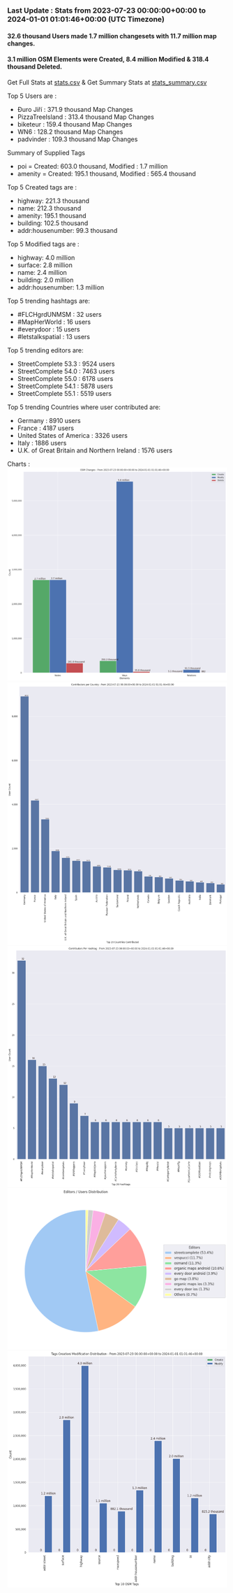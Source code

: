 ### Last Update : Stats from 2023-07-23 00:00:00+00:00 to 2024-01-01 01:01:46+00:00 (UTC Timezone)

#### 32.6 thousand Users made 1.7 million changesets with 11.7 million map changes.
#### 3.1 million OSM Elements were Created, 8.4 million Modified & 318.4 thousand Deleted.
Get Full Stats at [stats.csv](/stats/fieldmappers/Weekly/stats.csv)
 & Get Summary Stats at [stats_summary.csv](/stats/fieldmappers/Weekly/stats_summary.csv)

Top 5 Users are : 
- Đuro Jiří : 371.9 thousand Map Changes
- PizzaTreeIsland : 313.4 thousand Map Changes
- biketeur : 159.4 thousand Map Changes
- WN6 : 128.2 thousand Map Changes
- padvinder : 109.3 thousand Map Changes

Summary of Supplied Tags
- poi = Created: 603.0 thousand, Modified : 1.7 million
- amenity = Created: 195.1 thousand, Modified : 565.4 thousand


Top 5 Created tags are :
- highway: 221.3 thousand
- name: 212.3 thousand
- amenity: 195.1 thousand
- building: 102.5 thousand
- addr:housenumber: 99.3 thousand


Top 5 Modified tags are :
- highway: 4.0 million
- surface: 2.8 million
- name: 2.4 million
- building: 2.0 million
- addr:housenumber: 1.3 million


Top 5 trending hashtags are:
- #FLCHgrdUNMSM : 32 users
- #MapHerWorld : 16 users
- #everydoor : 15 users
- #letstalkspatial : 13 users


Top 5 trending editors are:
- StreetComplete 53.3 : 9524 users
- StreetComplete 54.0 : 7463 users
- StreetComplete 55.0 : 6178 users
- StreetComplete 54.1 : 5878 users
- StreetComplete 55.1 : 5519 users


Top 5 trending Countries where user contributed are:
- Germany : 8910 users
- France : 4187 users
- United States of America : 3326 users
- Italy : 1886 users
- U.K. of Great Britain and Northern Ireland : 1576 users


 Charts : 
![Alt text](./stats_osm_changes.png) 
![Alt text](./stats_users_per_country.png) 
![Alt text](./stats_users_per_hashtag.png) 
![Alt text](./stats_editors_pie_chart.png) 
![Alt text](./stats_tags.png) 
